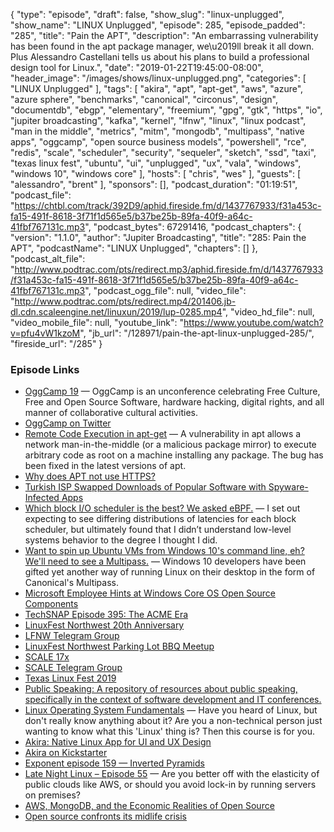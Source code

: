 {
  "type": "episode",
  "draft": false,
  "show_slug": "linux-unplugged",
  "show_name": "LINUX Unplugged",
  "episode": 285,
  "episode_padded": "285",
  "title": "Pain the APT",
  "description": "An embarrassing vulnerability has been found in the apt package manager, we\u2019ll break it all down. Plus Alessandro Castellani tells us about his plans to build a professional design tool for Linux.",
  "date": "2019-01-22T19:45:00-08:00",
  "header_image": "/images/shows/linux-unplugged.png",
  "categories": [
    "LINUX Unplugged"
  ],
  "tags": [
    "akira",
    "apt",
    "apt-get",
    "aws",
    "azure",
    "azure sphere",
    "benchmarks",
    "canonical",
    "circonus",
    "design",
    "documentdb",
    "ebgp",
    "elementary",
    "freemium",
    "gpg",
    "gtk",
    "https",
    "io",
    "jupiter broadcasting",
    "kafka",
    "kernel",
    "lfnw",
    "linux",
    "linux podcast",
    "man in the middle",
    "metrics",
    "mitm",
    "mongodb",
    "multipass",
    "native apps",
    "oggcamp",
    "open source business models",
    "powershell",
    "rce",
    "redis",
    "scale",
    "scheduler",
    "security",
    "sequeler",
    "sketch",
    "ssd",
    "taxi",
    "texas linux fest",
    "ubuntu",
    "ui",
    "unplugged",
    "ux",
    "vala",
    "windows",
    "windows 10",
    "windows core"
  ],
  "hosts": [
    "chris",
    "wes"
  ],
  "guests": [
    "alessandro",
    "brent"
  ],
  "sponsors": [],
  "podcast_duration": "01:19:51",
  "podcast_file": "https://chtbl.com/track/392D9/aphid.fireside.fm/d/1437767933/f31a453c-fa15-491f-8618-3f71f1d565e5/b37be25b-89fa-40f9-a64c-41fbf767131c.mp3",
  "podcast_bytes": 67291416,
  "podcast_chapters": {
    "version": "1.1.0",
    "author": "Jupiter Broadcasting",
    "title": "285: Pain the APT",
    "podcastName": "LINUX Unplugged",
    "chapters": []
  },
  "podcast_alt_file": "http://www.podtrac.com/pts/redirect.mp3/aphid.fireside.fm/d/1437767933/f31a453c-fa15-491f-8618-3f71f1d565e5/b37be25b-89fa-40f9-a64c-41fbf767131c.mp3",
  "podcast_ogg_file": null,
  "video_file": "http://www.podtrac.com/pts/redirect.mp4/201406.jb-dl.cdn.scaleengine.net/linuxun/2019/lup-0285.mp4",
  "video_hd_file": null,
  "video_mobile_file": null,
  "youtube_link": "https://www.youtube.com/watch?v=pfu4vW1kzoM",
  "jb_url": "/128971/pain-the-apt-linux-unplugged-285/",
  "fireside_url": "/285"
}


### Episode Links

  * [OggCamp 19](https://oggcamp.org/ "OggCamp 19") — OggCamp is an unconference celebrating Free Culture, Free and Open Source Software, hardware hacking, digital rights, and all manner of collaborative cultural activities.
  * [OggCamp on Twitter](https://twitter.com/oggcamp "OggCamp on Twitter")
  * [Remote Code Execution in apt-get](https://justi.cz/security/2019/01/22/apt-rce.html "Remote Code Execution in apt-get") — A vulnerability in apt allows a network man-in-the-middle (or a malicious package mirror) to execute arbitrary code as root on a machine installing any package. The bug has been fixed in the latest versions of apt.
  * [Why does APT not use HTTPS?](https://whydoesaptnotusehttps.com/ "Why does APT not use HTTPS?")
  * [Turkish ISP Swapped Downloads of Popular Software with Spyware-Infected Apps](https://www.bleepingcomputer.com/news/security/turkish-isp-swapped-downloads-of-popular-software-with-spyware-infected-apps/ "Turkish ISP Swapped Downloads of Popular Software with Spyware-Infected Apps")
  * [Which block I/O scheduler is the best? We asked eBPF.](https://www.circonus.com/2019/01/which-block-i-o-scheduler-is-the-best-we-asked-ebpf/ "Which block I/O scheduler is the best? We asked eBPF.") — I set out expecting to see differing distributions of latencies for each block scheduler, but ultimately found that I didn’t understand low-level systems behavior to the degree I thought I did.
  * [Want to spin up Ubuntu VMs from Windows 10's command line, eh? We'll need to see a Multipass.](https://www.theregister.co.uk/2019/01/22/multipass/ "Want to spin up Ubuntu VMs from Windows 10's command line, eh? We'll need to see a Multipass.") — Windows 10 developers have been gifted yet another way of running Linux on their desktop in the form of Canonical's Multipass. 
  * [Microsoft Employee Hints at Windows Core OS Open Source Components](https://www.tomshardware.com/news/microsoft-employee-leaks-windows-core-open-source-components,38476.html "Microsoft Employee Hints at Windows Core OS Open Source Components")
  * [TechSNAP Episode 395: The ACME Era](https://techsnap.systems/395 "TechSNAP Episode 395: The ACME Era")
  * [LinuxFest Northwest 20th Anniversary](https://linuxfestnorthwest.org/conferences/2019 "LinuxFest Northwest 20th Anniversary")
  * [LFNW Telegram Group](https://t.me/linuxfest2019 "LFNW Telegram Group")
  * [LinuxFest Northwest Parking Lot BBQ Meetup](https://www.meetup.com/jupiterbroadcasting/events/258303320/ "LinuxFest Northwest Parking Lot BBQ Meetup")
  * [SCALE 17x](https://www.socallinuxexpo.org/scale/17x "SCALE 17x")
  * [SCALE Telegram Group](https://t.me/joinchat/DgyWhBZyAm7Q18a2NBkElw "SCALE Telegram Group")
  * [Texas Linux Fest 2019](https://2019.texaslinuxfest.org/ "Texas Linux Fest 2019")
  * [Public Speaking: A repository of resources about public speaking, specifically in the context of software development and IT conferences.](https://github.com/vmbrasseur/Public_Speaking#proposing-talks "Public Speaking: A repository of resources about public speaking, specifically in the context of software development and IT conferences.")
  * [Linux Operating System Fundamentals](https://linuxacademy.com/linux/training/course/name/linux-operating-system-fundamentals "Linux Operating System Fundamentals") — Have you heard of Linux, but don't really know anything about it? Are you a non-technical person just wanting to know what this 'Linux' thing is? Then this course is for you.
  * [Akira: Native Linux App for UI and UX Design](https://github.com/Alecaddd/Akira "Akira: Native Linux App for UI and UX Design")
  * [Akira on Kickstarter](https://www.kickstarter.com/projects/alecaddd/akira-the-linux-design-tool/?ref=kicktraq "Akira on Kickstarter")
  * [Exponent episode 159 — Inverted Pyramids](https://exponent.fm/episode-159-inverted-pyramids/ "Exponent episode 159 — Inverted Pyramids")
  * [Late Night Linux – Episode 55](https://latenightlinux.com/late-night-linux-episode-55/ "Late Night Linux – Episode 55") — Are you better off with the elasticity of public clouds like AWS, or should you avoid lock-in by running servers on premises?
  * [AWS, MongoDB, and the Economic Realities of Open Source](https://stratechery.com/2019/aws-mongodb-and-the-economic-realities-of-open-source/ "AWS, MongoDB, and the Economic Realities of Open Source")
  * [Open source confronts its midlife crisis](http://dtrace.org/blogs/bmc/2018/12/14/open-source-confronts-its-midlife-crisis/ "Open source confronts its midlife crisis")



